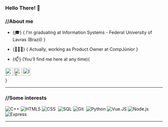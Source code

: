 ### Hello There! 👋

### //About me
 
- {🎓} { I'm graduating at Information Systems - Federal University of Lavras (Brazil) }

- {👨🏽‍💻} { Actually, working as Product Owner at CompJúnior } 

- {📫} (You'll find me here at any time){

<a target="_blank" href="https://www.linkedin.com/in/JoseVictorAmorim/">
  <img align="left" alt="LinkedIN" width="25px" src="https://logospng.org/download/linkedin/logo-linkedin-icon-2048.png" /> </a>
   
  <a target="_blank" href="https://twitter.com/Xotave">
  <img align="left" alt="Twitter" width="25px" src="https://upload.wikimedia.org/wikipedia/pt/thumb/3/3d/Twitter_logo_2012.svg/172px-Twitter_logo_2012.svg.png" />
</a>

<a target="_blank" href="https://www.instagram.com/jotavecomx/">
  <img align="left" alt="Instagram" width="25px" src="https://upload.wikimedia.org/wikipedia/commons/thumb/e/e7/Instagram_logo_2016.svg/1200px-Instagram_logo_2016.svg.png" />
</a>


<br>



}

---

### //Some interests 

![C++](https://img.shields.io/badge/-C++-555555?style=flat&logo=c%2B%2B)
![HTML5](https://img.shields.io/badge/-HTML5-000000?style=flat&logo=html5)
![CSS](https://img.shields.io/badge/-CSS-05122A?style=flat&logo=CSS3&logoColor=1572B6)&nbsp;
![SQL](https://img.shields.io/badge/-SQL-000000?style=flat&logo=postgresql)
![Git](https://img.shields.io/badge/-Git-05122A?style=flat&logo=git)&nbsp;
![Python](https://img.shields.io/badge/-Python-555555?style=flat&logo=python)
![Vue.JS](https://img.shields.io/badge/-Vue.js-555555?style=flat&logo=vue.js)
![Node.js](https://img.shields.io/badge/-Node.js-555555?style=flat&logo=node.js)
![Express](https://img.shields.io/badge/-ExpressJS-555555?style=flat&logo=express)

---




